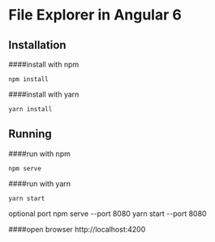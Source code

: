 # File Explorer in Angular 6

## Installation
####install with npm
```console
npm install 
```
####install with yarn
```console
yarn install
```

## Running
####run with npm
```console
npm serve 
```
####run with yarn
```console
yarn start
```
optional port 
npm serve --port 8080
yarn start --port 8080

####open browser 
http://localhost:4200
